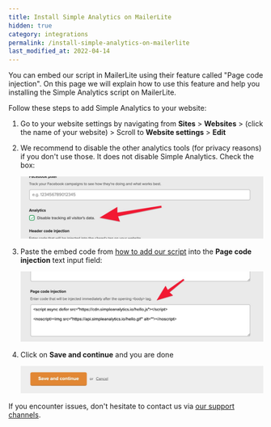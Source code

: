 ```yaml
---
title: Install Simple Analytics on MailerLite
hidden: true
category: integrations
permalink: /install-simple-analytics-on-mailerlite
last_modified_at: 2022-04-14
---
```


You can embed our script in MailerLite using their feature called "Page code injection". On this page we will explain how to use this feature and help you installing the Simple Analytics script on MailerLite.

Follow these steps to add Simple Analytics to your website:

1. Go to your website settings by navigating from **Sites** > **Websites** > (click the name of your website) > Scroll to **Website settings** > **Edit**

1. We recommend to disable the other analytics tools (for privacy reasons) if you don't use those. It does not disable Simple Analytics. Check the box:

   ![](/images/mailerlite-disable-analytics.jpg)

1. Paste the embed code from [how to add our script](/script) into the **Page code injection** text input field:

   ![](/images/mailerlite-add-html.jpg)

1. Click on **Save and continue** and you are done

   ![](/images/mailerlite-save.jpg)

If you encounter issues, don't hesitate to contact us via [our support channels](https://simpleanalytics.com/contact).
